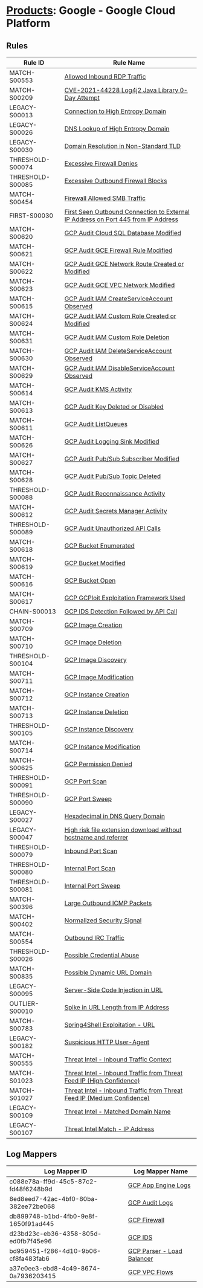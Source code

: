 # [Products](README.md): Google - Google Cloud Platform

## Rules

|Rule ID|Rule Name|
|----|----|
|MATCH-S00553|[Allowed Inbound RDP Traffic](../rules/MATCH-S00553.md)|
|MATCH-S00209|[CVE-2021-44228 Log4j2 Java Library 0-Day Attempt](../rules/MATCH-S00209.md)|
|LEGACY-S00013|[Connection to High Entropy Domain](../rules/LEGACY-S00013.md)|
|LEGACY-S00026|[DNS Lookup of High Entropy Domain](../rules/LEGACY-S00026.md)|
|LEGACY-S00030|[Domain Resolution in Non-Standard TLD](../rules/LEGACY-S00030.md)|
|THRESHOLD-S00074|[Excessive Firewall Denies](../rules/THRESHOLD-S00074.md)|
|THRESHOLD-S00085|[Excessive Outbound Firewall Blocks](../rules/THRESHOLD-S00085.md)|
|MATCH-S00454|[Firewall Allowed SMB Traffic](../rules/MATCH-S00454.md)|
|FIRST-S00030|[First Seen Outbound Connection to External IP Address on Port 445 from IP Address](../rules/FIRST-S00030.md)|
|MATCH-S00620|[GCP Audit Cloud SQL Database Modified](../rules/MATCH-S00620.md)|
|MATCH-S00621|[GCP Audit GCE Firewall Rule Modified](../rules/MATCH-S00621.md)|
|MATCH-S00622|[GCP Audit GCE Network Route Created or Modified](../rules/MATCH-S00622.md)|
|MATCH-S00623|[GCP Audit GCE VPC Network Modified](../rules/MATCH-S00623.md)|
|MATCH-S00615|[GCP Audit IAM CreateServiceAccount Observed](../rules/MATCH-S00615.md)|
|MATCH-S00624|[GCP Audit IAM Custom Role Created or Modified](../rules/MATCH-S00624.md)|
|MATCH-S00631|[GCP Audit IAM Custom Role Deletion](../rules/MATCH-S00631.md)|
|MATCH-S00630|[GCP Audit IAM DeleteServiceAccount Observed](../rules/MATCH-S00630.md)|
|MATCH-S00629|[GCP Audit IAM DisableServiceAccount Observed](../rules/MATCH-S00629.md)|
|MATCH-S00614|[GCP Audit KMS Activity](../rules/MATCH-S00614.md)|
|MATCH-S00613|[GCP Audit Key Deleted or Disabled](../rules/MATCH-S00613.md)|
|MATCH-S00611|[GCP Audit ListQueues](../rules/MATCH-S00611.md)|
|MATCH-S00626|[GCP Audit Logging Sink Modified](../rules/MATCH-S00626.md)|
|MATCH-S00627|[GCP Audit Pub/Sub Subscriber Modified](../rules/MATCH-S00627.md)|
|MATCH-S00628|[GCP Audit Pub/Sub Topic Deleted](../rules/MATCH-S00628.md)|
|THRESHOLD-S00088|[GCP Audit Reconnaissance Activity](../rules/THRESHOLD-S00088.md)|
|MATCH-S00612|[GCP Audit Secrets Manager Activity](../rules/MATCH-S00612.md)|
|THRESHOLD-S00089|[GCP Audit Unauthorized API Calls](../rules/THRESHOLD-S00089.md)|
|MATCH-S00618|[GCP Bucket Enumerated](../rules/MATCH-S00618.md)|
|MATCH-S00619|[GCP Bucket Modified](../rules/MATCH-S00619.md)|
|MATCH-S00616|[GCP Bucket Open](../rules/MATCH-S00616.md)|
|MATCH-S00617|[GCP GCPloit Exploitation Framework Used](../rules/MATCH-S00617.md)|
|CHAIN-S00013|[GCP IDS Detection Followed by API Call](../rules/CHAIN-S00013.md)|
|MATCH-S00709|[GCP Image Creation](../rules/MATCH-S00709.md)|
|MATCH-S00710|[GCP Image Deletion](../rules/MATCH-S00710.md)|
|THRESHOLD-S00104|[GCP Image Discovery](../rules/THRESHOLD-S00104.md)|
|MATCH-S00711|[GCP Image Modification](../rules/MATCH-S00711.md)|
|MATCH-S00712|[GCP Instance Creation](../rules/MATCH-S00712.md)|
|MATCH-S00713|[GCP Instance Deletion](../rules/MATCH-S00713.md)|
|THRESHOLD-S00105|[GCP Instance Discovery](../rules/THRESHOLD-S00105.md)|
|MATCH-S00714|[GCP Instance Modification](../rules/MATCH-S00714.md)|
|MATCH-S00625|[GCP Permission Denied](../rules/MATCH-S00625.md)|
|THRESHOLD-S00091|[GCP Port Scan](../rules/THRESHOLD-S00091.md)|
|THRESHOLD-S00090|[GCP Port Sweep](../rules/THRESHOLD-S00090.md)|
|LEGACY-S00027|[Hexadecimal in DNS Query Domain](../rules/LEGACY-S00027.md)|
|LEGACY-S00047|[High risk file extension download without hostname and referrer](../rules/LEGACY-S00047.md)|
|THRESHOLD-S00079|[Inbound Port Scan](../rules/THRESHOLD-S00079.md)|
|THRESHOLD-S00080|[Internal Port Scan](../rules/THRESHOLD-S00080.md)|
|THRESHOLD-S00081|[Internal Port Sweep](../rules/THRESHOLD-S00081.md)|
|MATCH-S00396|[Large Outbound ICMP Packets](../rules/MATCH-S00396.md)|
|MATCH-S00402|[Normalized Security Signal](../rules/MATCH-S00402.md)|
|MATCH-S00554|[Outbound IRC Traffic](../rules/MATCH-S00554.md)|
|THRESHOLD-S00026|[Possible Credential Abuse](../rules/THRESHOLD-S00026.md)|
|MATCH-S00835|[Possible Dynamic URL Domain](../rules/MATCH-S00835.md)|
|LEGACY-S00095|[Server-Side Code Injection in URL](../rules/LEGACY-S00095.md)|
|OUTLIER-S00010|[Spike in URL Length from IP Address](../rules/OUTLIER-S00010.md)|
|MATCH-S00783|[Spring4Shell Exploitation - URL](../rules/MATCH-S00783.md)|
|LEGACY-S00182|[Suspicious HTTP User-Agent](../rules/LEGACY-S00182.md)|
|MATCH-S00555|[Threat Intel - Inbound Traffic Context](../rules/MATCH-S00555.md)|
|MATCH-S01023|[Threat Intel - Inbound Traffic from Threat Feed IP (High Confidence)](../rules/MATCH-S01023.md)|
|MATCH-S01027|[Threat Intel - Inbound Traffic from Threat Feed IP (Medium Confidence)](../rules/MATCH-S01027.md)|
|LEGACY-S00109|[Threat Intel - Matched Domain Name](../rules/LEGACY-S00109.md)|
|LEGACY-S00107|[Threat Intel Match - IP Address](../rules/LEGACY-S00107.md)|


## Log Mappers

|Log Mapper ID|Log Mapper Name|
|----|----|
|c088e78a-ff9d-45c5-87c2-fd48f6248b9d|[GCP App Engine Logs](../mappings/c088e78a-ff9d-45c5-87c2-fd48f6248b9d.md)|
|8ed8eed7-42ac-4bf0-80ba-382ee72be068|[GCP Audit Logs](../mappings/8ed8eed7-42ac-4bf0-80ba-382ee72be068.md)|
|db899748-b1bd-4fb0-9e8f-1650f91ad445|[GCP Firewall](../mappings/db899748-b1bd-4fb0-9e8f-1650f91ad445.md)|
|d23bd23c-eb36-4358-805d-ed0fb7f45e96|[GCP IDS](../mappings/d23bd23c-eb36-4358-805d-ed0fb7f45e96.md)|
|bd959451-f286-4d10-9b06-cf8fa483fab6|[GCP Parser - Load Balancer](../mappings/bd959451-f286-4d10-9b06-cf8fa483fab6.md)|
|a37e0ee3-ebd8-4c49-8674-0a7936203415|[GCP VPC Flows](../mappings/a37e0ee3-ebd8-4c49-8674-0a7936203415.md)|



